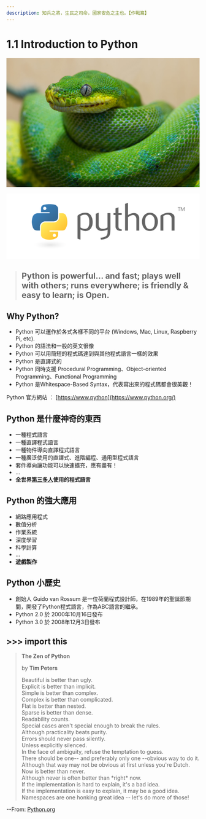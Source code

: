 ```yaml
---
description: 知兵之將，生民之司命，國家安危之主也。【作戰篇】
---
```


# 1.1 Introduction to Python

![Python, a family of nonvenomous snakes](../.gitbook/assets/tmp%20%283%29.jpg)

![Python, a kind of programming language](../.gitbook/assets/tmp.png)

> ## Python is powerful... and fast; plays well with others; runs everywhere; is friendly & easy to learn; is Open.

## Why Python?

* Python 可以運作於各式各樣不同的平台 \(Windows, Mac, Linux, Raspberry Pi, etc\).
* Python 的語法和一般的英文很像
* Python 可以用簡短的程式碼達到與其他程式語言一樣的效果
* Python 是直譯式的
* Python 同時支援 Procedural Programming、Object-oriented Programming、Functional Programming
* Python 是Whitespace-Based Syntax，代表寫出來的程式碼都會很美觀！

Python 官方網站 ： [https://www.python](https://www.python.org/)

## Python 是什麼神奇的東西

* 一種程式語言
* 一種直譯程式語言
* 一種物件導向直譯程式語言
* 一種廣泛使用的直譯式、進階編程、通用型程式語言
* 套件導向讓功能可以快速擴充，應有盡有！
* ...
* **全世界**[**第三多人**](https://www.tiobe.com/tiobe-index/)**使用的程式語言**

## Python 的強大應用

* 網路應用程式
* 數值分析
* 作業系統
* 深度學習
* 科學計算
* ...
* **遊戲製作**

## Python 小歷史

* 創始人 Guido van Rossum 是一位荷蘭程式設計師，在1989年的聖誕節期間，開發了Python程式語言，作為ABC語言的繼承。
* Python 2.0 於 2000年10月16日發布
* Python 3.0 於 2008年12月3日發布

## &gt;&gt;&gt; import this

> **The Zen of Python**
>
> by **Tim Peters**
>
> Beautiful is better than ugly.  
> Explicit is better than implicit.  
> Simple is better than complex.  
> Complex is better than complicated.  
> Flat is better than nested.  
> Sparse is better than dense.  
> Readability counts.  
> Special cases aren't special enough to break the rules.  
> Although practicality beats purity.  
> Errors should never pass silently.  
> Unless explicitly silenced.  
> In the face of ambiguity, refuse the temptation to guess.  
> There should be one-- and preferably only one --obvious way to do it.  
> Although that way may not be obvious at first unless you're Dutch.  
> Now is better than never.  
> Although never is often better than \*right\* now.  
> If the implementation is hard to explain, it's a bad idea.  
> If the implementation is easy to explain, it may be a good idea.  
> Namespaces are one honking great idea -- let's do more of those!

--From: [Python.org](https://www.python.org/dev/peps/pep-0020/)

